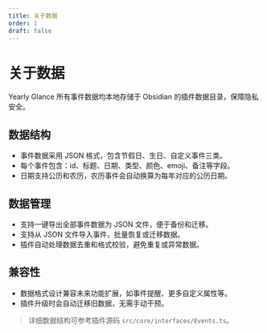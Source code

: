 ```yaml
---
title: 关于数据
order: 1
draft: false
---
```


# 关于数据

Yearly Glance 所有事件数据均本地存储于 Obsidian 的插件数据目录，保障隐私安全。

## 数据结构

- 事件数据采用 JSON 格式，包含节假日、生日、自定义事件三类。
- 每个事件包含：id、标题、日期、类型、颜色、emoji、备注等字段。
- 日期支持公历和农历，农历事件会自动换算为每年对应的公历日期。

## 数据管理

- 支持一键导出全部事件数据为 JSON 文件，便于备份和迁移。
- 支持从 JSON 文件导入事件，批量恢复或迁移数据。
- 插件自动处理数据去重和格式校验，避免重复或异常数据。

## 兼容性

- 数据格式设计兼容未来功能扩展，如事件提醒、更多自定义属性等。
- 插件升级时会自动迁移旧数据，无需手动干预。

> 详细数据结构可参考插件源码 `src/core/interfaces/Events.ts`。
